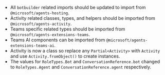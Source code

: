 - All `botbuilder` related imports should be updated to import from `@microsoft/agents-hosting`.
- Activity related classes, types, and helpers should be imported from `@microsoft/agents-activity`.
- Teams specific related types should be imported from `@microsoft/agents-extensions-teams`.
- Teams AI components can be imported from `@microsoft/agents-extensions-teams-ai`.
- Activity is now a class so replace any `Partial<Activity>` with `Activity` and use `Activity.fromObject()` to create instances.
- The values for `RoleTypes.Bot` and `ConversationReference.bot` changed to `RoleTypes.Agent` and `ConversationReference.agent` respectively.
